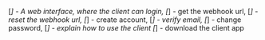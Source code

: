 [_] - A web interface, where the client can login, 
[_] - get the webhook url,
[_] - reset the webhook url, 
[_] - create account, 
[_] - verify email, 
[_] - change password, 
[_] - explain how to use the client
[_] - download the client app
